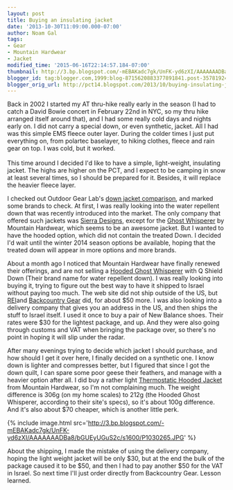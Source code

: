 ```yaml
---
layout: post
title: Buying an insulating jacket
date: '2013-10-30T11:09:00.000-07:00'
author: Noam Gal
tags:
- Gear
- Mountain Hardwear
- Jacket
modified_time: '2015-06-16T22:14:57.184-07:00'
thumbnail: http://3.bp.blogspot.com/-mEBAKadc7gk/UnFK-yd6zXI/AAAAAAADBa8/bGUEyUGuS2c/s72-c/P1030265.JPG
blogger_id: tag:blogger.com,1999:blog-8715620883377891841.post-3578192428061899129
blogger_orig_url: http://pct14.blogspot.com/2013/10/buying-insulating-jacket.html
---
```


Back in 2002 I started my AT thru-hike really early in the season (I had to catch a David Bowie concert in February 22nd in NYC, so my thru hike arranged itself around that), and I had some really cold days and nights early on. I did not carry a special down, or even synthetic, jacket. All I had was this simple EMS fleece outer layer. During the colder times I just put everything on, from polartec baselayer, to hiking clothes, fleece and rain gear on top. I was cold, but it worked.<br/><br/>This time around I decided I'd like to have a simple, light-weight, insulating jacket. The highs are higher on the PCT, and I expect to be camping in snow at least several times, so I should be prepared for it. Besides, it will replace the heavier fleece layer.

I checked out Outdoor Gear Lab's [down jacket comparison], and marked some brands to check. At first, I was really looking into the water repellent down that was recently introduced into the market. The only company that offered such jackets was [Sierra Designs], except for the [Ghost Whisperer] by Mountain Hardwear, which seems to be an awesome jacket. But I wanted to have the hooded option, which did not contain the treated Down. I decided I'd wait until the winter 2014 season options be available, hoping that the treated down will appear in more options and more brands.

About a month ago I noticed that Mountain Hardwear have finally renewed their offerings, and are not selling a [Hooded Ghost Whisperer] with Q Shield Down (Their brand name for water repellent down). I was really looking into buying it, trying to figure out the best way to have it shipped to Israel without paying too much. The web site did not ship outside of the US, but [REI]and [Backcountry Gear] did, for about $50 more. I was also looking into a delivery company that gives you an address in the US, and then ships the stuff to Israel itself. I used it once to buy a pair of New Balance shoes. Their rates were $30 for the lightest package, and up. And they were also going through customs and VAT when bringing the package over, so there's no point in hoping it will slip under the radar.

After many evenings trying to decide which jacket I should purchase, and how should I get it over here, I finally decided on a synthetic one. I know down is lighter and compresses better, but I figured that since I got the down quilt, I can spare some poor geese their feathers, and manage with a heavier option after all. I did buy a rather light [Thermostatic Hooded Jacket] from Mountain Hardwear, so I'm not complaining much. The weight difference is 306g (on my home scales) to 212g (the Hooded Ghost Whisperer, according to their site's specs), so it's about 100g difference. And it's also about $70 cheaper, which is another little perk.

{% include image.html src='http://3.bp.blogspot.com/-mEBAKadc7gk/UnFK-yd6zXI/AAAAAAADBa8/bGUEyUGuS2c/s1600/P1030265.JPG' %}

About the shipping, I made the mistake of using the delivery company, hoping the light weight jacket will be only $30, but at the end the bulk of the package caused it to be $50, and then I had to pay another $50 for the VAT in Israel. So next time I'll just order directly from Backcountry Gear. Lesson learned.

[down jacket comparison]: http://www.outdoorgearlab.com/Down-Jacket-Reviews
[Sierra Designs]: http://www.sierradesigns.com/c-34-insulated.aspx
[Ghost Whisperer]: http://www.mountainhardwear.com/mens-ghost-whisperer-down-jacket-OM5678.html?colorID=293
[Hooded Ghost Whisperer]: http://www.mountainhardwear.com/mens-ghost-whisperer-hooded-down-jacket-OM5714.html?colorID=010
[REI]: http://www.REI.com/
[Backcountry Gear]: http://www.backcountrygear.com/ 
[Thermostatic Hooded Jacket]: http://www.mountainhardwear.com/mens-thermostatic-hooded-jacket-OM5667.html?colorID=372